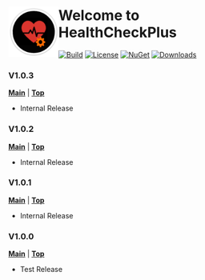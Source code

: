 ﻿# <img align="left" width="100" height="100" src="./docs/images/icon.png">Welcome to HealthCheckPlus
[![Build](https://github.com/FRACerqueira/HealthCheckPlus/workflows/Build/badge.svg)](https://github.com/FRACerqueira/HealthCheckPlus/actions/workflows/build.yml)
[![License](https://img.shields.io/github/license/FRACerqueira/HealthCheckPlus)](https://github.com/FRACerqueira/HealthCheckPlus/blob/master/LICENSE)
[![NuGet](https://img.shields.io/nuget/v/HealthCheckPlus)](https://www.nuget.org/packages/HealthCheckPlus/)
[![Downloads](https://img.shields.io/nuget/dt/HealthCheckPlus)](https://www.nuget.org/packages/HealthCheckPlus/)

### V1.0.3
[**Main**](index.md) | [**Top**](#pipeandfilter-whats-new)

- Internal Release
   
### V1.0.2
[**Main**](index.md) | [**Top**](#pipeandfilter-whats-new)

- Internal Release

### V1.0.1
[**Main**](index.md) | [**Top**](#pipeandfilter-whats-new)

- Internal Release

### V1.0.0
[**Main**](index.md) | [**Top**](#pipeandfilter-whats-new)

- Test Release 
